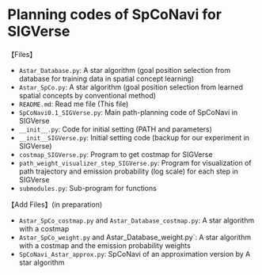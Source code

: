 # Planning codes of SpCoNavi for SIGVerse

【Files】  
 - `Astar_Database.py`: A star algorithm (goal position selection from database for training data in spatial concept learning)
 - `Astar_SpCo.py`: A star algorithm (goal position selection from learned spatial concepts by conventional method)
 - `README.md`: Read me file (This file)
 - `SpCoNavi0.1_SIGVerse.py`: Main path-planning code of SpCoNavi in SIGVerse
 - `__init__.py`: Code for initial setting (PATH and parameters)
 - `__init__SIGVerse.py`: Initial setting code (backup for our experiment in SIGVerse)
 - `costmap_SIGVerse.py`: Program to get costmap for SIGVerse
 - `path_weight_visualizer_step_SIGVerse.py`: Program for visualization of path trajectory and emission probability (log scale) for each step in SIGVerse
 - `submodules.py`: Sub-program for functions

【Add Files】(in preparation)  
 - `Astar_SpCo_costmap.py` and `Astar_Database_costmap.py`: A star algorithm with a costmap
 - `Astar_SpCo_weight.py` and Astar_Database_weight.py`: A star algorithm with a costmap and the emission probability weights
 - `SpCoNavi_Astar_approx.py`: SpCoNavi of an approximation version by A star algorithm

